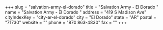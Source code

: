 +++
slug = "salvation-army-el-dorado"
title = "Salvation Army - El Dorado "
name = "Salvation Army - El Dorado "
address = "419 S Madison Ave"
cityIndexKey = "city-ar-el-dorado"
city = "El Dorado"
state = "AR"
postal = "71730"
website = ""
phone = "870 863-4830"
fax = ""
+++
